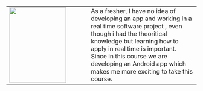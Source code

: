 <table>
    <tr>
        <td width="200" valign="top"><img src="D:\ISEE\Tirupathi.jpg" width="150"
height="200"></td>
        <td>As a fresher, I have no idea of developing an app and working in a real time software project , even though
i had the theoritical knowledge but learning how to apply in real time is important. Since in this course
we are developing an Android app which makes me more exciting to take this course. </td>
    </tr>
</table>

